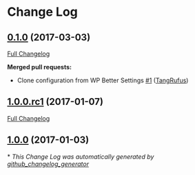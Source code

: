 # Change Log

## [0.1.0](https://github.com/tangrufus/wp-cloudflare-guard/tree/0.1.0) (2017-03-03)
[Full Changelog](https://github.com/tangrufus/wp-cloudflare-guard/compare/1.0.0.rc1...0.1.0)

**Merged pull requests:**

- Clone configuration from WP Better Settings [\#1](https://github.com/TangRufus/wp-cloudflare-guard/pull/1) ([TangRufus](https://github.com/TangRufus))

## [1.0.0.rc1](https://github.com/tangrufus/wp-cloudflare-guard/tree/1.0.0.rc1) (2017-01-07)
[Full Changelog](https://github.com/tangrufus/wp-cloudflare-guard/compare/1.0.0...1.0.0.rc1)

## [1.0.0](https://github.com/tangrufus/wp-cloudflare-guard/tree/1.0.0) (2017-01-03)


\* *This Change Log was automatically generated by [github_changelog_generator](https://github.com/skywinder/Github-Changelog-Generator)*
